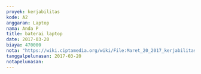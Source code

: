 ```yaml
---
proyek: kerjabilitas
kode: A2
anggaran: Laptop
nama: Anda P
title: baterai laptop
date: 2017-03-20
biaya: 470000
nota: "https://wiki.ciptamedia.org/wiki/File:Maret_20_2017_kerjabilitas_A2_beli_batrai_laptop_anda.jpeg"
tanggalpelunasan: 2017-03-20
notapelunasan:
---
```


